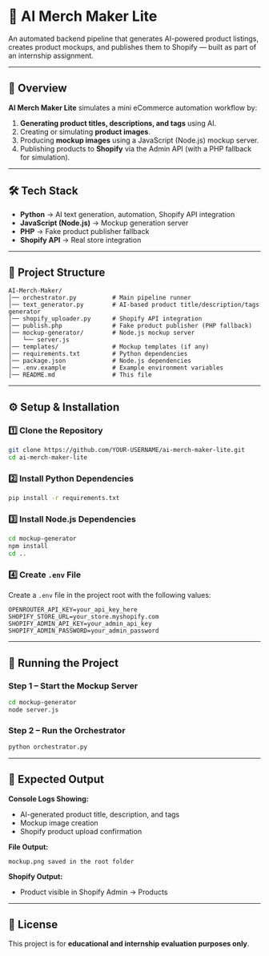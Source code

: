 # 🛒 AI Merch Maker Lite

An automated backend pipeline that generates AI-powered product listings, creates product mockups, and publishes them to Shopify — built as part of an internship assignment.

---

## 📌 Overview

**AI Merch Maker Lite** simulates a mini eCommerce automation workflow by:

1. **Generating product titles, descriptions, and tags** using AI.
2. Creating or simulating **product images**.
3. Producing **mockup images** using a JavaScript (Node.js) mockup server.
4. Publishing products to **Shopify** via the Admin API (with a PHP fallback for simulation).

---

## 🛠 Tech Stack

- **Python** → AI text generation, automation, Shopify API integration
- **JavaScript (Node.js)** → Mockup generation server
- **PHP** → Fake product publisher fallback
- **Shopify API** → Real store integration

---

## 📂 Project Structure

```
AI-Merch-Maker/
│── orchestrator.py          # Main pipeline runner
│── text_generator.py        # AI-based product title/description/tags generator
│── shopify_uploader.py      # Shopify API integration
│── publish.php              # Fake product publisher (PHP fallback)
│── mockup-generator/        # Node.js mockup server
│   └── server.js
│── templates/               # Mockup templates (if any)
│── requirements.txt         # Python dependencies
│── package.json             # Node.js dependencies
│── .env.example             # Example environment variables
│── README.md                # This file
```

---

## ⚙️ Setup & Installation

### 1️⃣ Clone the Repository
```bash
git clone https://github.com/YOUR-USERNAME/ai-merch-maker-lite.git
cd ai-merch-maker-lite
```

### 2️⃣ Install Python Dependencies
```bash
pip install -r requirements.txt
```

### 3️⃣ Install Node.js Dependencies
```bash
cd mockup-generator
npm install
cd ..
```

### 4️⃣ Create `.env` File
Create a `.env` file in the project root with the following values:
```env
OPENROUTER_API_KEY=your_api_key_here
SHOPIFY_STORE_URL=your_store.myshopify.com
SHOPIFY_ADMIN_API_KEY=your_admin_api_key
SHOPIFY_ADMIN_PASSWORD=your_admin_password
```

---

## 🚀 Running the Project

### Step 1 – Start the Mockup Server
```bash
cd mockup-generator
node server.js
```

### Step 2 – Run the Orchestrator
```bash
python orchestrator.py
```

---

## 📸 Expected Output

**Console Logs Showing:**
- AI-generated product title, description, and tags
- Mockup image creation
- Shopify product upload confirmation

**File Output:**
```
mockup.png saved in the root folder
```

**Shopify Output:**
- Product visible in Shopify Admin → Products

---

## 📜 License
This project is for **educational and internship evaluation purposes only**.
